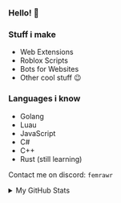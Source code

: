 ### Hello! 👋

### Stuff i make
- Web Extensions
- Roblox Scripts
- Bots for Websites
- Other cool stuff :wink:

### Languages i know
- Golang
- Luau
- JavaScript
- C#
- C++
- Rust (still learning)

Contact me on discord: `femrawr`

<details>
   <summary>My GitHub Stats</summary>

   <div style="text-align: left;">
      <img src="https://github-readme-stats.vercel.app/api?username=femrawr&theme=dark&show_icons=true&hide_border=true&count_private=true" width="400"/>
   </div>
   <div style="text-align: left;">
      <img src="https://github-readme-stats.vercel.app/api/top-langs/?username=femrawr&exclude_repo=ChocolateLine,ChocolateHub&theme=dark&show_icons=true&hide_border=true&layout=compact" width="290"/>
   </div>
</details>
